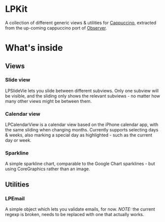 # LPKit
A collection of different generic views & utilities for [Cappuccino](http://cappuccino.org/), extracted from the up-coming cappuccino port of [Observer](http://observerapp.com/).

# What's inside

## Views

### Slide view

LPSlideVie lets you slide between different subviews. Only one subview will be visible, and the sliding only shows the relevant subviews - no matter how many other views might be between them.

### Calendar view

LPCalendarView is a calendar view based on the iPhone calendar app, with the same sliding when changing months. Currently supports selecting days & weeks, also marking a special day as highlighted - such as the current day or week.

### Sparkline

A simple sparkline chart, comparable to the Google Chart sparklines - but using CoreGraphics rather than an image.

## Utilities

### LPEmail

A simple object which lets you validate emails, for now. *NOTE:* the current regexp is broken, needs to be replaced with one that actually works.